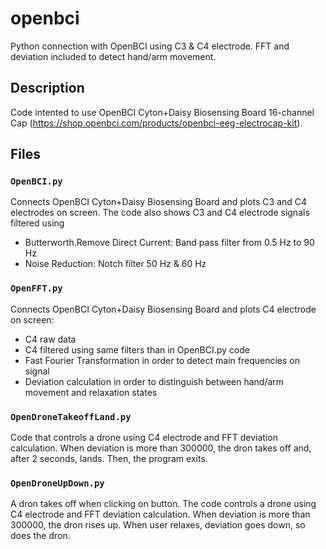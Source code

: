 # openbci
Python connection with OpenBCI using C3 & C4 electrode. FFT and deviation included to detect hand/arm movement.

## Description
Code intented to use OpenBCI Cyton+Daisy Biosensing Board 16-channel Cap (https://shop.openbci.com/products/openbci-eeg-electrocap-kit).

## Files

### `OpenBCI.py`
Connects OpenBCI Cyton+Daisy Biosensing Board and plots C3 and C4 electrodes on screen. The code also shows C3 and C4 electrode signals filtered using
-  Butterworth.Remove Direct Current: Band pass filter from 0.5 Hz to 90 Hz
-  Noise Reduction: Notch filter 50 Hz & 60 Hz

### `OpenFFT.py`
Connects OpenBCI Cyton+Daisy Biosensing Board and plots C4 electrode on screen:
- C4 raw data
- C4 filtered using same filters than in OpenBCI.py code
- Fast Fourier Transformation in order to detect main frequencies on signal
- Deviation calculation in order to distinguish between hand/arm movement and relaxation states

### `OpenDroneTakeoffLand.py`
Code that controls a drone using C4 electrode and FFT deviation calculation. When deviation is more than 300000, the dron takes off and, after 2 seconds, lands. Then, the program exits.

### `OpenDroneUpDown.py`
A dron takes off when clicking on button. The code controls a drone using C4 electrode and FFT deviation calculation. When deviation is more than 300000, the dron rises up. When user relaxes, deviation goes down, so does the dron.
